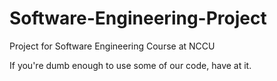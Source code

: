 # Software-Engineering-Project
Project for Software Engineering Course at NCCU

If you're dumb enough to use some of our code, have at it.
